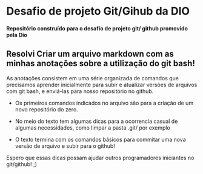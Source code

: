 # Desafio de projeto Git/Gihub da DIO 



#### Repositório construído para o desafio de projeto git/ github promovido pela Dio


## Resolvi Criar um arquivo markdown com as minhas anotações sobre a utilização do git bash!

 As anotações consistem em uma série organizada de comandos que precisamos aprender inicialmente para subir e atualizar versões de arquivos com git bash, e enviá-las para nosso repositório no github. 
 

- Os primeiros comandos indicados no arquivo são para a criação de um novo repositório do zero. 

- No meio do texto tem algumas dicas para a ocorrencia casual de algumas necessidades, como limpar a pasta .git/ por exemplo 

- O texto termina com os comandos básicos para commitar uma nova versão de arquivo e subir para o github!



Espero que essas dicas possam ajudar outros programadores iniciantes no git/github! ;)
